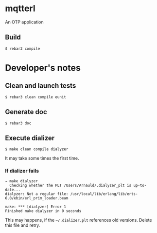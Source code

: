 mqtterl
=====

An OTP application

Build
-----

    $ rebar3 compile
    
# Developer's notes

## Clean and launch tests

```
$ rebar3 clean compile eunit
```

## Generate doc

```
$ rebar3 doc
```

## Execute dializer

```
$ make clean compile dialyzer
```

It may take some times the first time. 


### If dializer fails

```
→ make dialyzer
  Checking whether the PLT /Users/Arnauld/.dialyzer_plt is up-to-date...
dialyzer: Not a regular file: /usr/local/lib/erlang/lib/erts-6.0/ebin/erl_prim_loader.beam

make: *** [dialyzer] Error 1
Finished make dialyzer in 0 seconds
```

This may happens, if the `~/.dializer.plt` references old versions. Delete this file and retry.    
